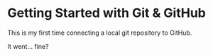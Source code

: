 # Getting Started with Git & GitHub

This is my first time connecting a local git repository to GitHub.

It went... fine?
